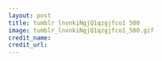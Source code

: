 ```yaml
---
layout: post
title: tumblr lnvnkiNgjQ1qzgjfco1 500
image: tumblr_lnvnkiNgjQ1qzgjfco1_500.gif
credit_name: 
credit_url:
---
```


